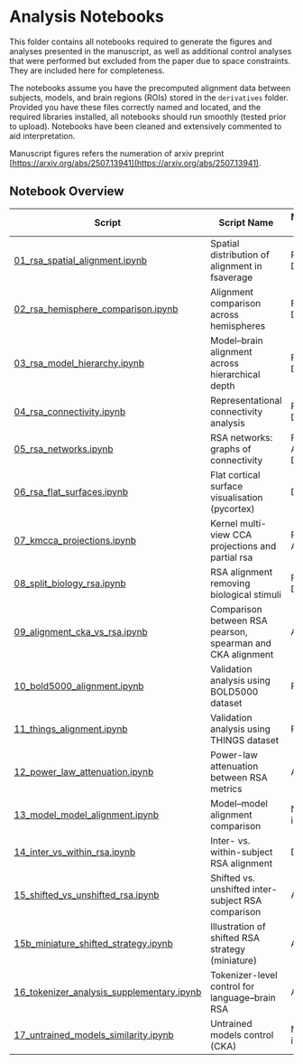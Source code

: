 # Analysis Notebooks

This folder contains all notebooks required to generate the figures and analyses presented in the manuscript, as well as additional control analyses that were performed but excluded from the paper due to space constraints. They are included here for completeness.

The notebooks assume you have the precomputed alignment data between subjects, models, and brain regions (ROIs) stored in the `derivatives` folder. Provided you have these files correctly named and located, and the required libraries installed, all notebooks should run smoothly (tested prior to upload). Notebooks have been cleaned and extensively commented to aid interpretation.

Manuscript figures refers the numeration of arxiv preprint [https://arxiv.org/abs/2507.13941](https://arxiv.org/abs/2507.13941).

## Notebook Overview

| Script | Script Name | Manuscript Figures |
|-------------|-------------|--------------------|
| [01_rsa_spatial_alignment.ipynb](./01_rsa_spatial_alignment.ipynb) | Spatial distribution of alignment in fsaverage | Figs: 2A-G, D1.A-C |
| [02_rsa_hemisphere_comparison.ipynb](./02_rsa_hemisphere_comparison.ipynb) | Alignment comparison across hemispheres | Figs A1.A-D |
| [03_rsa_model_hierarchy.ipynb](./03_rsa_model_hierarchy.ipynb) | Model–brain alignment across hierarchical depth | Figs. 3A-F, D3.A-B, D4 |
| [04_rsa_connectivity.ipynb](./04_rsa_connectivity.ipynb) | Representational connectivity analysis | Figs. 4A, D5.C |
| [05_rsa_networks.ipynb](./05_rsa_networks.ipynb) | RSA networks: graphs of connectivity | Figs. 4B, A3, D5.D, D6, D7.B-C  |
| [06_rsa_flat_surfaces.ipynb](./06_rsa_flat_surfaces.ipynb) | Flat cortical surface visualisation (pycortex) | D2.A-C |
| [07_kmcca_projections.ipynb](./07_kmcca_projections.ipynb) | Kernel multi-view CCA projections and partial rsa | Figs. 5A-D, A6.A-C |
| [08_split_biology_rsa.ipynb](./08_split_biology_rsa.ipynb) | RSA alignment removing biological stimuli | Figs 5E-F, D7.A-C |
| [09_alignment_cka_vs_rsa.ipynb](./09_alignment_cka_vs_rsa.ipynb) | Comparison between RSA pearson, spearman and CKA alignment | A5.A-F |
| [10_bold5000_alignment.ipynb](./10_bold5000_alignment.ipynb) | Validation analysis using BOLD5000 dataset | Figs. 6A-D |
| [11_things_alignment.ipynb](./11_things_alignment.ipynb) | Validation analysis using THINGS dataset | Figs. 6E-H |
| [12_power_law_attenuation.ipynb](./12_power_law_attenuation.ipynb) | Power-law attenuation between RSA metrics | A7.A-D, A8 |
| [13_model_model_alignment.ipynb](./13_model_model_alignment.ipynb) | Model–model alignment comparison | Not included |
| [14_inter_vs_within_rsa.ipynb](./14_inter_vs_within_rsa.ipynb) | Inter- vs. within-subject RSA alignment | D5.A-B |
| [15_shifted_vs_unshifted_rsa.ipynb](./15_shifted_vs_unshifted_rsa.ipynb) | Shifted vs. unshifted inter-subject RSA comparison | A2.B-C |
| [15b_miniature_shifted_strategy.ipynb](./15b_miniature_shifted_strategy.ipynb) | Illustration of shifted RSA strategy (miniature) | A2.A |
| [16_tokenizer_analysis_supplementary.ipynb](./16_tokenizer_analysis_supplementary.ipynb) | Tokenizer-level control for language–brain RSA | A4.A-E |
| [17_untrained_models_similarity.ipynb](./17_untrained_models_similarity.ipynb) | Untrained models control (CKA) | Not included |


